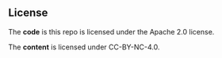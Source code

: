 
## License

The **code** is this repo is licensed under the Apache 2.0 license.

The **content** is licensed under CC-BY-NC-4.0.

[fem]: https://frontendmasters.com/courses/web-development-v3/
